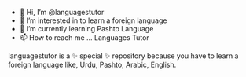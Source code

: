 - 👋 Hi, I’m @languagestutor
- 👀 I’m interested in to learn a foreign language
- 🌱 I’m currently learning Pashto Language
- 📫 How to reach me ... Languages Tutor


languagestutor is a ✨ special ✨ repository because you have to learn a foreign language like, Urdu, Pashto, Arabic, English.

